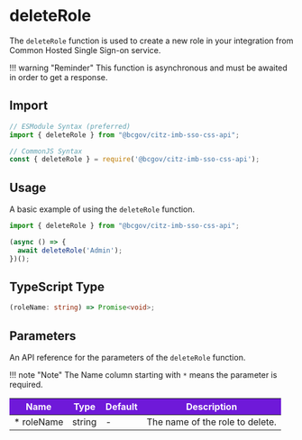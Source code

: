 # deleteRole

The `deleteRole` function is used to create a new role in your integration from Common Hosted Single Sign-on service.

!!! warning "Reminder"
    This function is asynchronous and must be awaited in order to get a response.

## Import

```JavaScript
// ESModule Syntax (preferred)
import { deleteRole } from "@bcgov/citz-imb-sso-css-api";

// CommonJS Syntax
const { deleteRole } = require('@bcgov/citz-imb-sso-css-api');
```

## Usage

A basic example of using the `deleteRole` function.

```JavaScript
import { deleteRole } from "@bcgov/citz-imb-sso-css-api";

(async () => {
  await deleteRole('Admin');
})();
```

## TypeScript Type

<!-- The following code block is auto generated when types in the package change. -->
<!-- TYPE: deleteRole -->
```TypeScript
(roleName: string) => Promise<void>;
```

## Parameters

An API reference for the parameters of the `deleteRole` function.

!!! note "Note"
    The Name column starting with `*` means the parameter is required.

<table>
  <!-- Table columns -->
  <thead>
    <tr>
      <th style="background: #6f19d9; color: white;">Name</th>
      <th style="background: #6f19d9; color: white;">Type</th>
      <th style="background: #6f19d9; color: white;">Default</th>
      <th style="background: #6f19d9; color: white;">Description</th>
    </tr>
  </thead>

  <!-- Table rows -->
  <tbody>
    <tr>
      <td>* roleName</td>
      <td>string</td>
      <td>-</td>
      <td>The name of the role to delete.</td>
    </tr>
  </tbody>
</table>
